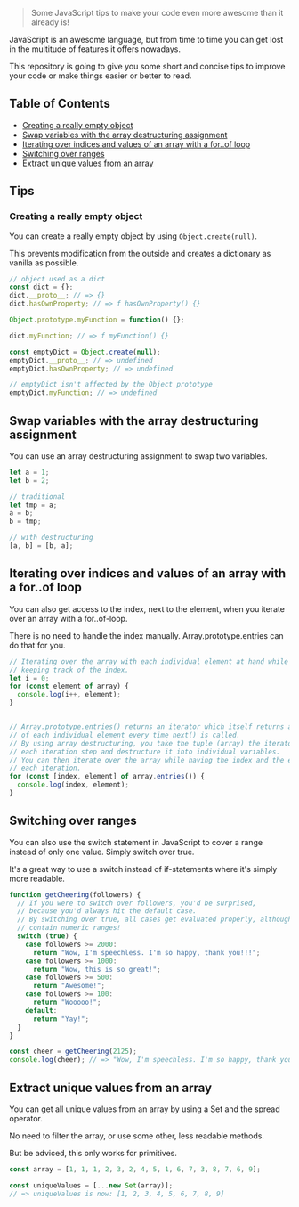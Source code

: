 > Some JavaScript tips to make your code even more awesome than it already is!

JavaScript is an awesome language, but from time to time you can get lost in the multitude of features it offers nowadays.

This repository is going to give you some short and concise tips to improve your code or make things easier or better to read.

## Table of Contents
- [Creating a really empty object](#creating-a-really-empty-object)
- [Swap variables with the array destructuring assignment](#swap-variables-with-the-array-destructuring-assignment)
- [Iterating over indices and values of an array with a for..of loop](#iterating-over-indices-and-values-of-an-array-with-a-forof-loop)
- [Switching over ranges](#switching-over-ranges)
- [Extract unique values from an array](#extract-unique-values-from-an-array)

## Tips
### Creating a really empty object
You can create a really empty object by using `Object.create(null)`.

This prevents modification from the outside and creates a dictionary as vanilla as possible.

```JavaScript
// object used as a dict
const dict = {};
dict.__proto__; // => {}
dict.hasOwnProperty; // => f hasOwnProperty() {}

Object.prototype.myFunction = function() {};

dict.myFunction; // => f myFunction() {}

const emptyDict = Object.create(null);
emptyDict.__proto__; // => undefined
emptyDict.hasOwnProperty; // => undefined

// emptyDict isn't affected by the Object prototype
emptyDict.myFunction; // => undefined
```

## Swap variables with the array destructuring assignment
You can use an array destructuring assignment to swap two variables.

```JavaScript
let a = 1;
let b = 2;

// traditional
let tmp = a;
a = b;
b = tmp;

// with destructuring
[a, b] = [b, a];
```

## Iterating over indices and values of an array with a for..of loop
You can also get access to the index, next to the element, when you iterate over an array with a for..of-loop.

There is no need to handle the index manually. Array.prototype.entries can do that for you.

```JavaScript
// Iterating over the array with each individual element at hand while separately
// keeping track of the index.
let i = 0;
for (const element of array) {
  console.log(i++, element);
}


// Array.prototype.entries() returns an iterator which itself returns an array instead
// of each individual element every time next() is called.
// By using array destructuring, you take the tuple (array) the iterator returns on
// each iteration step and destructure it into individual variables.
// You can then iterate over the array while having the index and the element at hand on
// each iteration.
for (const [index, element] of array.entries()) {
  console.log(index, element);
}
```

## Switching over ranges
You can also use the switch statement in JavaScript to cover a range instead of only one value. Simply switch over true.

It's a great way to use a switch instead of if-statements where it's simply more readable.

```JavaScript
function getCheering(followers) {
  // If you were to switch over followers, you'd be surprised,
  // because you'd always hit the default case.
  // By switching over true, all cases get evaluated properly, although they
  // contain numeric ranges!
  switch (true) {
    case followers >= 2000:
      return "Wow, I'm speechless. I'm so happy, thank you!!!";
    case followers >= 1000:
      return "Wow, this is so great!";
    case followers >= 500:
      return "Awesome!";
    case followers >= 100:
      return "Wooooo!";
    default:
      return "Yay!";
  }
}

const cheer = getCheering(2125);
console.log(cheer); // => "Wow, I'm speechless. I'm so happy, thank you!!!"
```

## Extract unique values from an array
You can get all unique values from an array by using a Set and the spread operator.

No need to filter the array, or use some other, less readable methods.

But be adviced, this only works for primitives.

```JavaScript
const array = [1, 1, 1, 2, 3, 2, 4, 5, 1, 6, 7, 3, 8, 7, 6, 9];

const uniqueValues = [...new Set(array)];
// => uniqueValues is now: [1, 2, 3, 4, 5, 6, 7, 8, 9]
```
